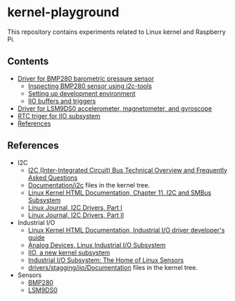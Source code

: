 # kernel-playground #

This repository contains experiments related to Linux kernel and Raspberry Pi.

## Contents ##

* [Driver for BMP280 barometric pressure sensor](https://github.com/mpod/kernel-playground/tree/master/bmp280)
    * [Inspecting BMP280 sensor using i2c-tools](https://github.com/mpod/kernel-playground/tree/master/bmp280#inspecting-bmp280-sensor-using-i2c-tools)
    * [Setting up development environment](https://github.com/mpod/kernel-playground/tree/master/bmp280#setting-up-development-environment)
    * [IIO buffers and triggers](https://github.com/mpod/kernel-playground/tree/master/bmp280#iio-buffers-and-triggers)
* [Driver for LSM9DS0 accelerometer, magnetometer, and gyroscope](https://github.com/mpod/kernel-playground/tree/master/lsm9ds0)
* [RTC triger for IIO subsystem](https://github.com/mpod/kernel-playground/tree/master/iio-trig-timer)
* [References](https://github.com/mpod/kernel-playground#references)

## References ##

* I2C
    * [I2C (Inter-Integrated Circuit) Bus Technical Overview and Frequently 
      Asked 
Questions](http://www.esacademy.com/en/library/technical-articles-and-documents/miscellaneous/i2c-bus.html)
    * [Documentation/i2c](https://github.com/raspberrypi/linux/tree/rpi-4.1.y/Documentation/i2c) 
      files in the kernel tree.
    * [Linux Kernel HTML Documentation, Chapter 11. I2C and SMBus 
      Subsystem](https://www.kernel.org/doc/htmldocs/device-drivers/i2c.html)
    * [Linux Journal, I2C Drivers, Part 
      I](http://www.linuxjournal.com/article/7136)
    * [Linux Journal, I2C Drivers, Part II](http://www.linuxjournal.com/article/7252)
* Industrial I/O
    * [Linux Kernel HTML Documentation, Industrial I/O driver developer's 
      guide](https://www.kernel.org/doc/htmldocs/iio/index.html)
    * [Analog Devices, Linux Industrial I/O 
      Subsystem](https://wiki.analog.com/software/linux/docs/iio/iio)
    * [IIO, a new kernel 
      subsystem](https://archive.fosdem.org/2012/schedule/event/693/127_iio-a-new-subsystem.pdf) 
    * [Industrial I/O Subsystem: The Home of Linux 
      Sensors](https://www.overleaf.com/articles/industrial-i-slash-o/dmqjqpzswtvb/viewer.pdf)
    * [drivers/stagging/iio/Documentation](https://github.com/raspberrypi/linux/tree/rpi-4.1.y/drivers/staging/iio/Documentation) 
      files in the kernel tree.
* Sensors
    * [BMP280](https://www.bosch-sensortec.com/bst/products/all_products/bmp280)
    * [LSM9DS0](http://www.st.com/web/catalog/sense_power/FM89/SC1448/PF258556#)
